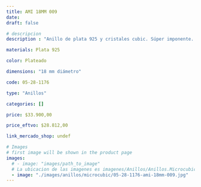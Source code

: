 ```yaml
---
title: AMI 18MM 009
date: 
draft: false

# descripcion
description : "Anillo de plata 925 y cristales cubic. Súper imponente. Modelo sin fin (toda la vuelta completa del anillo con cubics)."

materials: Plata 925

color: Plateado

dimensions: "18 mm diámetro"

code: 05-28-1176

type: "Anillos"

categories: []

price: $33.900,00

price_eftvo: $28.812,00

link_mercado_shop: undef

# Images
# first image will be shown in the product page
images:
  # - image: "images/path_to_image"
  # La ubicacion de las imagenes es imagenes/Anillos/Anillos.Microcubic/05-28-1176-ami-18mm-009
  - image: "./images/anillos/microcubic/05-28-1176-ami-18mm-009.jpg"
---
```

